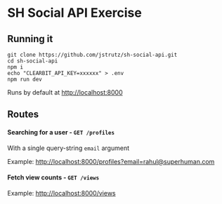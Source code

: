 # SH Social API Exercise

## Running it

```
git clone https://github.com/jstrutz/sh-social-api.git
cd sh-social-api
npm i
echo "CLEARBIT_API_KEY=xxxxxx" > .env
npm run dev
```

Runs by default at [http://localhost:8000](http://localhost:8000)

## Routes

#### Searching for a user - `GET /profiles`

With a single query-string `email` argument

Example: [http://localhost:8000/profiles?email=rahul@superhuman.com](http://localhost:8000/profiles?email=rahul@superhuman.com)

#### Fetch view counts - `GET /views`

Example: [http://localhost:8000/views](http://localhost:8000/views)
